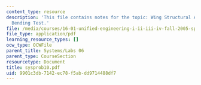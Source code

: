 ```yaml
---
content_type: resource
description: 'This file contains notes for the topic: Wing Structural Analysis and
  Bending Test.'
file: /media/courses/16-01-unified-engineering-i-ii-iii-iv-fall-2005-spring-2006/9901c3db7142ec78f5abdd9714488df7_sysprob10.pdf
file_type: application/pdf
learning_resource_types: []
ocw_type: OCWFile
parent_title: Systems/Labs 06
parent_type: CourseSection
resourcetype: Document
title: sysprob10.pdf
uid: 9901c3db-7142-ec78-f5ab-dd9714488df7
---
```

